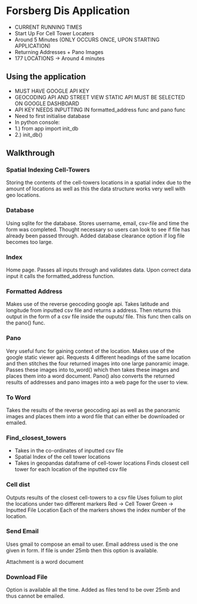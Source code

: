 # Forsberg Dis Application #
* CURRENT RUNNING TIMES
* Start Up For Cell Tower Locaters
* Around 5 Minutes (ONLY OCCURS ONCE, UPON STARTING APPLICATION)
* Returning Addresses + Pano Images
* 177 LOCATIONS -> Around 4 minutes 

## Using the application ##
* MUST HAVE GOOGLE API KEY 
* GEOCODING API AND STREET VIEW STATIC API MUST BE SELECTED ON GOOGLE DASHBOARD
* API KEY NEEDS INPUTTING IN formatted_address func and pano func 
* Need to first initialise database
* In python console:
* 1.) from app import init_db
* 2.) init_db()

## Walkthrough ## 

### Spatial Indexing Cell-Towers ###
Storing the contents of the cell-towers locations in a spatial index due to the amount of locations as well as this the data structure works very well with geo locations.

### Database ### 
Using sqlite for the database. Stores username, email, csv-file and time the form was completed. Thought necessary so users can look to see if file has already been passed through. Added database clearance option if log file becomes too large.

### Index ###
Home page. Passes all inputs through and validates data. Upon correct data input it calls the formatted_address function.

### Formatted Address ### 
Makes use of the reverse geocoding google api. Takes latitude and longitude from inputted csv file and returns a address. Then returns this output in the form of a csv file inside the ouputs/ file. This func then calls on the pano() func. 

### Pano ### 
Very useful func for gaining context of the location. Makes use of the google static viewer api. Requests 4 different headings of the same location and then stitches the four returned images into one large panoramic image. Passes these images into to_word() which then takes these images and places them into a word document. Pano() also converts the returned results of addresses and pano images into a web page for the user to view.

### To Word ###
Takes the results of the reverse geocoding api as well as the panoramic images and places them into a word file that can either be downloaded or emailed.

### Find_closest_towers ###
* Takes in the co-ordinates of inputted csv file
* Spatial Index of the cell tower locations
* Takes in geopandas dataframe of cell-tower locations
Finds closest cell tower for each location of the inputted csv file

### Cell dist ###
Outputs results of the closest cell-towers to a csv file
Uses folium to plot the locations under two different markers
Red -> Cell Tower
Green -> Inputted File Location
Each of the markers shows the index number of the location.

### Send Email ###
Uses gmail to compose an email to user.
Email address used is the one given in form.
If file is under 25mb then this option is available. 


Attachment is a word document

### Download File ### 
Option is available all the time.
Added as files tend to be over 25mb and thus cannot be emailed.
